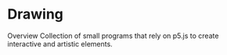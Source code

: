 # Drawing

Overview
Collection of small programs that rely on p5.js to create interactive and artistic elements. 
